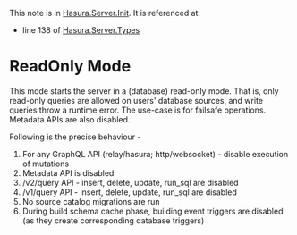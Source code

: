 This note is in [Hasura.Server.Init](https://github.com/hasura/graphql-engine/blob/master/server/src-lib/Hasura/Server/Init.hs#L55).
It is referenced at:
  - line 138 of [Hasura.Server.Types](https://github.com/hasura/graphql-engine/blob/master/server/src-lib/Hasura/Server/Types.hs#L138)

# ReadOnly Mode


This mode starts the server in a (database) read-only mode. That is, only
read-only queries are allowed on users' database sources, and write
queries throw a runtime error. The use-case is for failsafe operations.
Metadata APIs are also disabled.

Following is the precise behaviour -
  1. For any GraphQL API (relay/hasura; http/websocket) - disable execution of
  mutations
  2. Metadata API is disabled
  3. /v2/query API - insert, delete, update, run_sql are disabled
  4. /v1/query API - insert, delete, update, run_sql are disabled
  5. No source catalog migrations are run
  6. During build schema cache phase, building event triggers are disabled (as
  they create corresponding database triggers)

